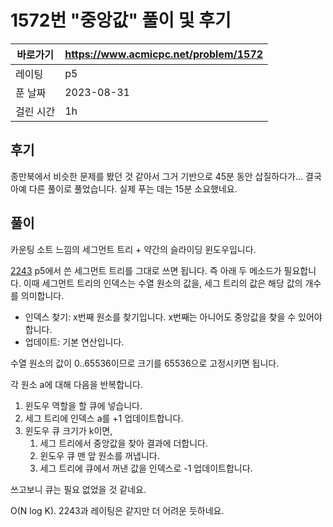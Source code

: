 # 1572번 "중앙값" 풀이 및 후기

| 바로가기  | <https://www.acmicpc.net/problem/1572> |
|-------|----------------------------------------|
| 레이팅   | p5                                     |
| 푼 날짜  | 2023-08-31                             |
| 걸린 시간 | 1h                                     |

## 후기

종만북에서 비슷한 문제를 봤던 것 같아서 그거 기반으로 45분 동안 삽질하다가...
결국 아예 다른 풀이로 풀었습니다.
실제 푸는 데는 15분 소요했네요.

## 풀이

카운팅 소트 느낌의 세그먼트 트리 + 약간의 슬라이딩 윈도우입니다.

[2243](../2243) p5에서 쓴 세그먼트 트리를 그대로 쓰면 됩니다.
즉 아래 두 메소드가 필요합니다.
이때 세그먼트 트리의 인덱스는 수열 원소의 값을, 세그 트리의 값은 해당 값의 개수를 의미합니다.

- 인덱스 찾기: x번째 원소를 찾기입니다. x번째는 아니어도 중앙값을 찾을 수 있어야 합니다.
- 업데이트: 기본 연산입니다.

수열 원소의 값이 0..65536이므로 크기를 65536으로 고정시키면 됩니다.

각 원소 a에 대해 다음을 반복합니다.

1. 윈도우 역할을 할 큐에 넣습니다.
2. 세그 트리에 인덱스 a를 +1 업데이트합니다.
3. 윈도우 큐 크기가 k이면,
   1. 세그 트리에서 중앙값을 찾아 결과에 더합니다.
   2. 윈도우 큐 맨 앞 원소를 꺼냅니다.
   3. 세그 트리에 큐에서 꺼낸 값을 인덱스로 -1 업데이트합니다.

쓰고보니 큐는 필요 없었을 것 같네요.

O(N log K).
2243과 레이팅은 같지만 더 어려운 듯하네요.
